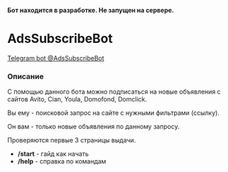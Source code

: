 **Бот находится в разработке. Не запущен на сервере.**

# AdsSubscribeBot
[Telegram bot @AdsSubscribeBot](https://t.me/AdsSubscribeBot)

### Описание
С помощью данного бота можно подписаться на новые объявления с сайтов Avito, Cian, Youla, Domofond, Domclick.

Вы ему - поисковой запрос на сайте с нужными фильтрами (ссылку).

Он вам - только новые объявления по данному запросу.

Проверяются первые 3 страницы выдачи.

- **/start** - гайд как начать
- **/help** - справка по командам
